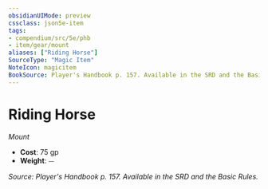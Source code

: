 ```yaml
---
obsidianUIMode: preview
cssclass: json5e-item
tags:
- compendium/src/5e/phb
- item/gear/mount
aliases: ["Riding Horse"]
SourceType: "Magic Item"
NoteIcon: magicitem
BookSource: Player's Handbook p. 157. Available in the SRD and the Basic Rules.
---
```

# Riding Horse
*Mount*  

- **Cost**: 75 gp
- **Weight**: ⏤

*Source: Player's Handbook p. 157. Available in the SRD and the Basic Rules.*